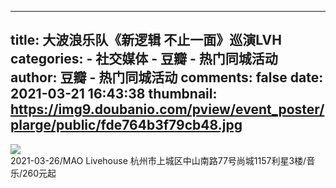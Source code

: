 
---
title: 大波浪乐队《新逻辑 不止一面》巡演LVH
categories: 
    - 社交媒体
    - 豆瓣 - 热门同城活动
author: 豆瓣 - 热门同城活动
comments: false
date: 2021-03-21 16:43:38
thumbnail: https://img9.doubanio.com/pview/event_poster/plarge/public/fde764b3f79cb48.jpg
---

<div>   
<img src="https://img9.doubanio.com/pview/event_poster/plarge/public/fde764b3f79cb48.jpg" referrerpolicy="no-referrer"><br>
              2021-03-26/MAO Livehouse 杭州市上城区中山南路77号尚城1157利星3楼/音乐/260元起
              
</div>
            